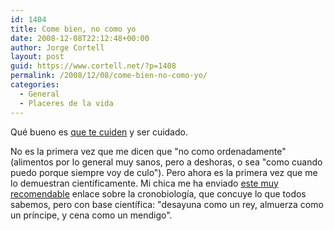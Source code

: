 ```yaml
---
id: 1404
title: Come bien, no como yo
date: 2008-12-08T22:12:48+00:00
author: Jorge Cortell
layout: post
guid: https://www.cortell.net/?p=1408
permalink: /2008/12/08/come-bien-no-como-yo/
categories:
  - General
  - Placeres de la vida
---
```

Qué bueno es <a title="https://www.muyinteresante.es/index.php/salud/46/5429-cuidar-a-un-conyuge-en-la-salud-y-la-enfermedad-alarga-la-vida" href="https://www.muyinteresante.es/index.php/salud/46/5429-cuidar-a-un-conyuge-en-la-salud-y-la-enfermedad-alarga-la-vida" target="_blank">que te cuiden</a> y ser cuidado.

No es la primera vez que me dicen que "no como ordenadamente" (alimentos por lo general muy sanos, pero a deshoras, o sea "como cuando puedo porque siempre voy de culo"). Pero ahora es la primera vez que me lo demuestran científicamente. Mi chica me ha enviado <a title="https://www.vitonica.com/2008/12/08-que-comer-segun-el-momento-del-dia" href="https://www.vitonica.com/2008/12/08-que-comer-segun-el-momento-del-dia" target="_blank">este muy recomendable</a> enlace sobre la cronobiología, que concuye lo que todos sabemos, pero con base científica: "desayuna como un rey, almuerza como un príncipe, y cena como un mendigo".
